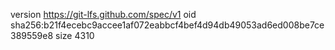version https://git-lfs.github.com/spec/v1
oid sha256:b21f4ecebc9accee1af072eabbcf4bef4d94db49053ad6ed008be7ce389559e8
size 4310
